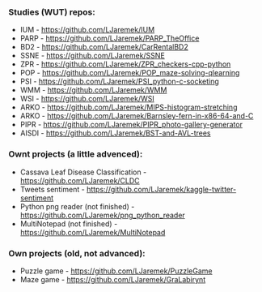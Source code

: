 ### Studies (WUT) repos:
* IUM - https://github.com/LJaremek/IUM
* PARP - https://github.com/LJaremek/PARP_TheOffice
* BD2 - https://github.com/LJaremek/CarRentalBD2
* SSNE - https://github.com/LJaremek/SSNE
* ZPR - https://github.com/LJaremek/ZPR_checkers-cpp-python
* POP - https://github.com/LJaremek/POP_maze-solving-qlearning
* PSI - https://github.com/LJaremek/PSI_python-c-socketing
* WMM - https://github.com/LJaremek/WMM
* WSI - https://github.com/LJaremek/WSI
* ARKO - https://github.com/LJaremek/MIPS-histogram-stretching
* ARKO - https://github.com/LJaremek/Barnsley-fern-in-x86-64-and-C
* PIPR - https://github.com/LJaremek/PIPR_photo-gallery-generator
* AISDI - https://github.com/LJaremek/BST-and-AVL-trees

### Ownt projects (a little advenced):
* Cassava Leaf Disease Classification - https://github.com/LJaremek/CLDC
* Tweets sentiment - https://github.com/LJaremek/kaggle-twitter-sentiment
* Python png reader (not finished) - https://github.com/LJaremek/png_python_reader
* MultiNotepad (not finished) - https://github.com/LJaremek/MultiNotepad

### Own projects (old, not advanced):
* Puzzle game - https://github.com/LJaremek/PuzzleGame
* Maze game - https://github.com/LJaremek/GraLabirynt
